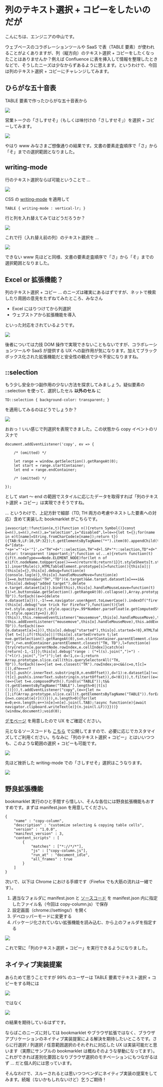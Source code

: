 # 列のテキスト選択 + コピーをしたいのだが

こんにちは、エンジニアの中山です。

ウェブベースのコラボレーションツールや SaaS で表（TABLE 要素）が使われることがよくありますが、列（縦方向）のテキスト選択 + コピーをしたくなったことはありませんか？例えば Confluence に表を挿入して情報を整理したときなどで、そうしたニーズは少なからずあるように思えます。というわけで、今回は列のテキスト選択 + コピーにチャレンジしてみます。

## ひらがな五十音表

TABLE 要素で作ったひらがな五十音表から

<img src='https://raw.githubusercontent.com/nakayama-kazuki/2020/master/bookmarklets/column/img/50-1.png' />

営業トークの「さしすせそ」（もしくは味付けの「さしすせそ」）を選択 + コピーしてみます。

<img src='https://raw.githubusercontent.com/nakayama-kazuki/2020/master/bookmarklets/column/img/50-2.png' />

やはり www みなさまご想像通りの結果です。文書の要素走査順序で「さ」から「そ」までの選択範囲となりました。

## writing-mode

行のテキスト選択ならば可能ということで …

<img src='https://raw.githubusercontent.com/nakayama-kazuki/2020/master/bookmarklets/column/img/50-8.png' />

CSS の [writing-mode](https://www.w3.org/TR/css-writing-modes-3/) を適用して

```
TABLE { writing-mode : vertical-lr; }
```

行と列を入れ替えてみてはどうだろうか？

<img src='https://raw.githubusercontent.com/nakayama-kazuki/2020/master/bookmarklets/column/img/50-3.png' />

これで行（入れ替え前の列）のテキスト選択を …

<img src='https://raw.githubusercontent.com/nakayama-kazuki/2020/master/bookmarklets/column/img/50-4.png' />

できない www 先ほどと同様、文書の要素走査順序で「さ」から「そ」までの選択範囲となりました。

## Excel or 拡張機能？

列のテキスト選択 + コピー … のニーズは確実にあるはずですが、ネットで検索したり周囲の意見をたずねてみたところ、みなさん

- Excel にはりつけてから列選択
- ウェブストアから拡張機能を導入

といった対応をされているようです。

<img src='https://raw.githubusercontent.com/nakayama-kazuki/2020/master/bookmarklets/column/img/50-9.png' />

後者については力技 DOM 操作で実現できないこともないですが、コラボレーションツールや SaaS が提供する UX への副作用が気になります。加えてブラックボックス化された拡張機能だと安全性の観点で少々不安になりますね。

## ::selection

もう少し安全かつ副作用の少ない方法を探求してみましょう。疑似要素の ::selection を使って、選択したセル **以外のセル** に

```
TD::selection { background-color: transparent; }
```

を適用してみるのはどうでしょうか？

<img src='https://raw.githubusercontent.com/nakayama-kazuki/2020/master/bookmarklets/column/img/50-5.png' />

おおっ！いい感じで列選択を表現できました。この状態から copy イベントのリスナで

```
document.addEventListener('copy', ev => {

    /* (omitted) */

    let range = window.getSelection().getRangeAt(0);
    let start = range.startContainer;
    let end = range.endContainer;

    /* (omitted) */

});
```

として start ～ end の範囲でスタイルに応じたデータを取得すれば「列のテキスト選択 + コピー」は実現できそうですね。

… というわけで、上記方針で細部（TD, TH 両方の考慮やネストした要素への対応）含めて実装した bookmarklet がこちらです。

```
javascript:!function(e,t){function n(){return Symbol()}const o=n(),s=n(),r=n(),a="selection",i="disabled",l=(e=>{let t={};for(name in e)t[name]=String.fromCharCode(e[name]);return t})({TAB:9,LF:10,SP:32});t.getElementsByTagName("*").item(0).appendChild(t.createElement("STYLE"));let d="[data-"+a+'="'+i+'"]',c="TH"+d+"::selection,TH"+d+l.SP+"*::selection,TD"+d+"::selection,TD"+d+l.SP+"*::selection{background-color: transparent !important;}";function u(...e){return function(t){if(t.nodeType===Node.ELEMENT_NODE)for(let n of e)if(t.nodeName.toUpperCase()===n)return!0;return!1}}t.styleSheets[t.styleSheets.length-1].insertRule(c),HTMLTableElement.prototype[s]=function(){this[o]||(this[o]={},this[o].debug=function(e){console.log(e)},this[o].handleMouseMove=function(e){1==e.buttons&&u("TH","TD")(e.target)&&e.target.dataset[a]===i&&(this[o].debug("added target"),delete e.target.dataset[a])}.bind(this),this[o].handleMouseLeave=function(t){1!=t.buttons&&e.getSelection().getRangeAt(0).collapse(),Array.prototype.slice.call(this.querySelectorAll("TH, TD")).forEach((e=>{delete e.dataset[a]})),-1!==e.navigator.userAgent.toLowerCase().indexOf("firefox")&&(this[o].debug("use trick for Firefox"),function(t){let n=t.style.opacity;t.style.opacity=.99*Number.parseFloat(e.getComputedStyle(t).opacity),window.setTimeout((()=>{t.style.opacity=n}),0)}(this)),this.removeEventListener("mousemove",this[o].handleMouseMove),this.removeEventListener("mouseleave",this[o].handleMouseLeave),this[o].debug("stopped"),this[o].started=!1}.bind(this),this[o].started=!1),this[o].started||(this.addEventListener("mousemove",this[o].handleMouseMove),this.addEventListener("mouseleave",this[o].handleMouseLeave)),Array.prototype.slice.call(this.querySelectorAll("TH, TD")).forEach((e=>{e.dataset[a]=i})),this[o].debug("started"),this[o].started=!0},HTMLTableElement.prototype[r]=function(){let t=[];if(!this[o]||!this[o].started)return t;let n=e.getSelection().getRangeAt(0),s=n.startContainer.parentElement.closest("TH, TD"),r=n.endContainer.parentElement.closest("TH, TD"),l=function(e){try{return[e.parentNode.rowIndex,e.cellIndex]}catch(e){return[-1,-1]}};this[o].debug("range : ("+l(s).join(",")+") - ("+l(r).join(",")+")");let d=!1,c=-1;return Array.prototype.slice.call(this.querySelectorAll("TH, TD")).forEach((e=>{let o=e.closest("TR").rowIndex;o>c&&(c=o,t[c]=[]),d?e===r?(t[c].push(r.innerText.substring(0,n.endOffset)),d=!1):e.dataset[a]!==i&&t[c].push(e.innerText):e===s&&(t[c].push(s.innerText.substring(n.startOffset)),d=!0)})),t.filter((e=>e))},t.addEventListener("selectstart",(e=>{let t=e.composedPath().find(u("TABLE"));t&&(t.getElementsByTagName("TABLE").length>0||t[s]())})),t.addEventListener("copy",(e=>{let n=[];if(Array.prototype.slice.call(t.getElementsByTagName("TABLE")).forEach((e=>{n=n.concat(e[r]())})),n.length>0){for(let e=0;e<n.length;e++)n[e]=n[e].join(l.TAB);!async function(e){await navigator.clipboard.writeText(e)}(n.join(l.LF))}}))}(window,document);void(0);
```

[デモページ](https://pj-corridor.net/table-demo/demo.html) を用意したので UX をご確認ください。

元となるソースコードも [こちら](https://github.com/nakayama-kazuki/2020/blob/master/bookmarklets/copy-column-v2.txt) で公開してますので、必要に応じでカスタマイズしてご利用ください。ちなみに「列のテキスト選択 + コピー」とはいいつつも、このような範囲の選択 + コピーも可能です。

<img src='https://raw.githubusercontent.com/nakayama-kazuki/2020/master/bookmarklets/column/img/50-6.png' />

先ほど挫折した writing-mode での「さしすせそ」選択はこうなります。

<img src='https://raw.githubusercontent.com/nakayama-kazuki/2020/master/bookmarklets/column/img/50-7.png' />

## 野良拡張機能

bookmarklet 実行のひと手間すら惜しい、そんな各位には野良拡張機能もおすすめです。まずは manifest.json を用意してください。

```
{
    "name" : "copy-column",
    "description" : "customize selecting & copying table cells",
    "version" : "1.0.0",
    "manifest_version" : 3,
    "content_scripts" : [
        {
            "matches" : ["*://*/*"],
            "js" : ["copy-column.js"],
            "run_at" : "document_idle",
            "all_frames" : true
        }
    ]
}
```

次いで、以下は Chrome における手順です（Firefox でも大筋の流れは一緒です）。

1. 適当なフォルダに manifest.json と [ソースコード](https://github.com/nakayama-kazuki/2020/blob/master/bookmarklets/copy-column-v2.txt)  を manifest.json 内に指定したファイル名（今回は copy-column.js）で保存
2. 設定画面（chrome://settings/）を開く
3. デベロッパーモードに変更する
4. パッケージ化されていない拡張機能を読み込む、から上のフォルダを指定する

<img src='https://raw.githubusercontent.com/nakayama-kazuki/2020/master/bookmarklets/column/img/ext.png' />

これで常に「列のテキスト選択 + コピー」を実行できるようになりました。

## ネイティブ実装提案

あらためて思うことですが 99% のユーザーは TABLE 要素でテキスト選択 + コピーをする時には

<img src='https://raw.githubusercontent.com/nakayama-kazuki/2020/master/bookmarklets/column/img/50-2.png' />

ではなく

<img src='https://raw.githubusercontent.com/nakayama-kazuki/2020/master/bookmarklets/column/img/50-5.png' />

の結果を期待しているはずです。

ならばこのニーズに対しては bookmarklet やブラウザ拡張ではなく、ブラウザアプリケーションのネイティブ実装提案による解決を期待したいところです。さらに行選択 / 列選択 / 任意範囲選択のそれぞれに対応した UX は実装可能だと思います（実際にサンプルの bookmarklet は概ねそのような挙動になってます）。これができれば差別化要因となりブラウザ選択のモチベーションにもつながるはず … だと個人的には思っています。

そんなわけで、スルーされるとは思いつつベンダにネイティブ実装の提案をしてみます。続報（ないかもしれないけど）乞うご期待！

